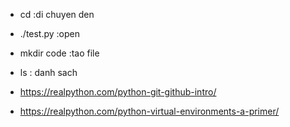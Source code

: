  - cd :di chuyen den
 - ./test.py :open
 - mkdir code :tao file 
 - ls : danh sach

 - https://realpython.com/python-git-github-intro/
 - https://realpython.com/python-virtual-environments-a-primer/
